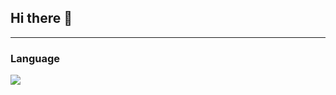 ## Hi there 👋

---
### Language
<img src="https://img.shields.io/badge/C-#A8B9CC?
          style=flat
          &logo=c
          &logoColor=white"/>

